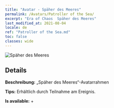 ```yaml
---
title: "Avatar - Späher des Meeres"
permalink: /Avatars/Patroller of the Sea/
excerpt: "Era of Chaos  Späher des Meeres"
last_modified_at: 2021-08-04
locale: de
ref: "Patroller of the Sea.md"
toc: false
classes: wide
---
```

 ![Späher des Meeres](/images/a/avatarFrame_102.png)

## Details

 **Beschreibung:** „Späher des Meeres“-Avatarrahmen 

 **Tips:** Erhältlich durch Teilnahme am Ereignis. 

 **Is available:**  + 

